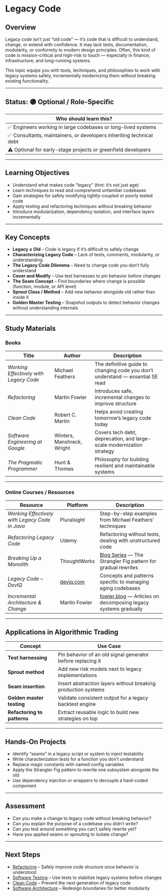 # Legacy Code

## Overview

Legacy code isn’t just “old code” — it’s code that is difficult to understand, change, or extend with confidence. It may lack tests, documentation, modularity, or conformity to modern design principles. Often, this kind of code is mission-critical and high-risk to touch — especially in finance, infrastructure, and long-running systems.

This topic equips you with tools, techniques, and philosophies to work with legacy systems safely, incrementally modernizing them without breaking existing functionality.

---

## Status: 🟣 Optional / Role-Specific

| Who should learn this? |
|-------------------------|
| ✅ Engineers working in large codebases or long-lived systems |
| ✅ Consultants, maintainers, or developers inheriting technical debt |
| ⚠️ Optional for early-stage projects or greenfield developers |

---

## Learning Objectives

- Understand what makes code “legacy” (hint: it’s not just age)
- Learn techniques to read and comprehend unfamiliar codebases
- Gain strategies for safely modifying tightly-coupled or poorly tested code
- Apply testing and refactoring techniques without breaking behavior
- Introduce modularization, dependency isolation, and interface layers incrementally

---

## Key Concepts

- **Legacy ≠ Old** – Code is legacy if it’s difficult to safely change
- **Characterizing Legacy Code** – Lack of tests, comments, modularity, or understanding
- **The Legacy Code Dilemma** – Need to change code you don’t fully understand
- **Cover and Modify** – Use test harnesses to pin behavior before changes
- **The Seam Concept** – Find boundaries where change is possible (function, module, or API level)
- **Sprout Class / Method** – Add new behavior alongside old rather than inside it
- **Golden Master Testing** – Snapshot outputs to detect behavior changes without understanding internals

---

## Study Materials

### Books

| Title | Author | Description |
|-------|--------|-------------|
| *Working Effectively with Legacy Code* | Michael Feathers | The definitive guide to changing code you don’t understand — essential SE read |
| *Refactoring* | Martin Fowler | Introduces safe, incremental changes to improve structure |
| *Clean Code* | Robert C. Martin | Helps avoid creating tomorrow’s legacy code today |
| *Software Engineering at Google* | Winters, Manshreck, Wright | Covers tech debt, deprecation, and large-scale modernization strategy |
| *The Pragmatic Programmer* | Hunt & Thomas | Philosophy for building resilient and maintainable systems |

---

### Online Courses / Resources

| Resource | Platform | Description |
|----------|----------|-------------|
| *Working Effectively with Legacy Code in Java* | Pluralsight | Step-by-step examples from Michael Feathers’ techniques |
| *Refactoring Legacy Code* | Udemy | Refactoring without tests, dealing with unstructured code |
| *Breaking Up a Monolith* | ThoughtWorks | [Blog Series](https://www.thoughtworks.com/insights/blog/strangler-fig-application) — The Strangler Fig pattern for gradual rewrites |
| *Legacy Code – DevIQ* | [deviq.com](https://deviq.com/) | Concepts and patterns specific to managing aging codebases |
| *Incremental Architecture & Change* | Martin Fowler | [fowler.blog](https://martinfowler.com/) — Articles on decomposing legacy systems gradually |

---

## Applications in Algorithmic Trading

| Concept | Use Case |
|--------|----------|
| **Test harnessing** | Pin behavior of an old signal generator before replacing it |
| **Sprout method** | Add new risk models next to legacy implementations |
| **Seam insertion** | Insert abstraction layers without breaking production systems |
| **Golden master testing** | Validate consistent output for a legacy backtest engine |
| **Refactoring to patterns** | Extract reusable logic to build new strategies on top |

---

## Hands-On Projects

- Identify “seams” in a legacy script or system to inject testability
- Write characterization tests for a function you don’t understand
- Replace magic constants with named config variables
- Apply the Strangler Fig pattern to rewrite one subsystem alongside the old
- Use dependency injection or wrappers to decouple a hard-coded component

---

## Assessment

- Can you make a change to legacy code without breaking behavior?
- Can you explain the purpose of a codebase you didn’t write?
- Can you test around something you can’t safely rewrite yet?
- Have you applied seams or sprouting to isolate change?

---

## Next Steps

- [Refactoring](../refactoring/) – Safely improve code structure once behavior is understood
- [Software Testing](../software-testing/) – Use tests to stabilize legacy systems before changes
- [Clean Code](../clean-code/) – Prevent the next generation of legacy code
- [Software Architecture](../software-architecture/) – Redesign boundaries for better modularity
